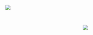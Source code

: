 ![](https://komarev.com/ghpvc/?username=n-ptr&color=grey)


<p align="center">
  <br><br>
  <img src="https://github-readme-stats.vercel.app/api/top-langs/?username=inheriting&layout=compact&theme=dark"<p align="center">
</p>
